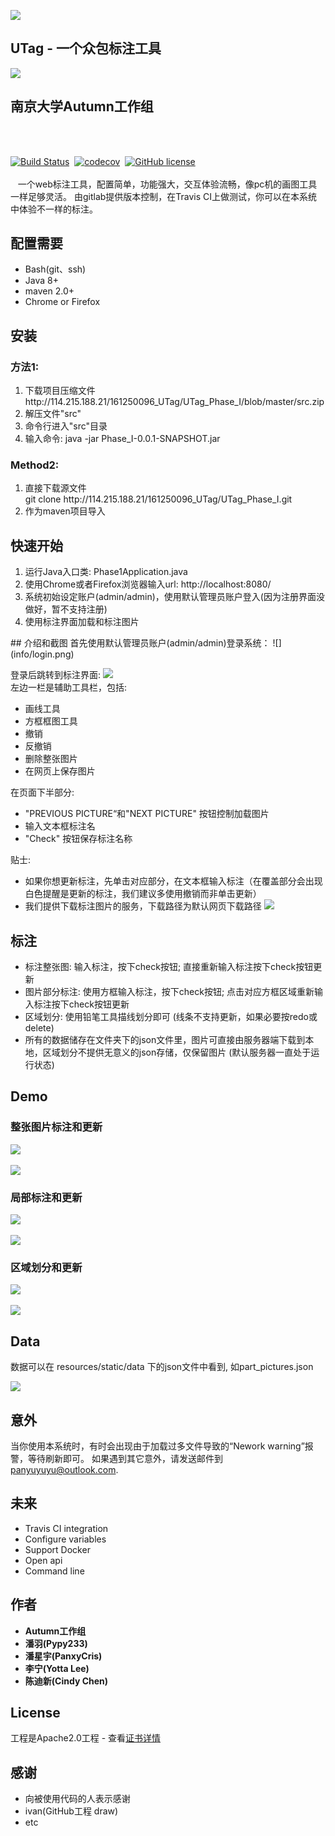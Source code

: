 ![](info/logo_icon.png)
<br>
## UTag - 一个众包标注工具

![](info/autumn.png)
<br>
## 南京大学Autumn工作组
<br>
<br>


[![Build Status](https://www.travis-ci.org/Pypy233/SECIII.svg?branch=master)](https://www.travis-ci.org/Pypy233/SECIII)&nbsp;&nbsp;[![codecov](https://codecov.io/gh/Pypy233/SECIII/branch/master/graph/badge.svg)](https://codecov.io/gh/Pypy233/SECIII)&nbsp;&nbsp;[![GitHub license](https://img.shields.io/github/license/Pypy233/SECIII.svg)](https://github.com/Pypy233/SECIII/blob/master/LICENSE)
<br>
<br>
&nbsp;&nbsp;
一个web标注工具，配置简单，功能强大，交互体验流畅，像pc机的画图工具一样足够灵活。
由gitlab提供版本控制，在Travis CI上做测试，你可以在本系统中体验不一样的标注。
## 配置需要
<ul>
	<li>Bash(git、ssh)</li>
	<li>Java 8+</li>
	<li>maven 2.0+</li>
	<li>Chrome or Firefox</li>
</ul>

## 安装
### 方法1:
<ol>
	<li>下载项目压缩文件 http://114.215.188.21/161250096_UTag/UTag_Phase_I/blob/master/src.zip</li>
	<li>解压文件"src"</li>
	<li>命令行进入"src"目录</li>
	<li>输入命令: java -jar Phase_I-0.0.1-SNAPSHOT.jar</li>
</ol>

###  Method2:
<ol> 
<li>直接下载源文件</li>
git clone http://114.215.188.21/161250096_UTag/UTag_Phase_I.git</li>
<li>
作为maven项目导入</li>
</ol>

## 快速开始
<ol>
<li>运行Java入口类: Phase1Application.java</li>
<li>使用Chrome或者Firefox浏览器输入url: http://localhost:8080/</li>
<li>系统初始设定账户(admin/admin)，使用默认管理员账户登入(因为注册界面没做好，暂不支持注册)</li>
<li>使用标注界面加载和标注图片</li>
</ol>
## 介绍和截图
首先使用默认管理员账户(admin/admin)登录系统：
![](info/login.png)

登录后跳转到标注界面:
![](info/main.png)
<br>
左边一栏是辅助工具栏，包括:
<ul>
<li>
画线工具</li>
<li>方框框图工具</li>
<li>撤销</li>
<li>反撤销</li>
<li>删除整张图片</li>
<li>在网页上保存图片</li>
</ul>

在页面下半部分:
<ul>
	<li>"PREVIOUS PICTURE“和"NEXT PICTURE" 按钮控制加载图片</li>
	<li>输入文本框标注名</li>
	<li>"Check" 按钮保存标注名称</li>
</ul>

贴士:
	<ul>
	<li>如果你想更新标注，先单击对应部分，在文本框输入标注（在覆盖部分会出现白色提醒是更新的标注，我们建议多使用撤销而非单击更新）
	</li>
	<li>我们提供下载标注图片的服务，下载路径为默认网页下载路径
	![](info/save.png)
</li>
</ul>

## 标注
<ul>
<li>标注整张图: 输入标注，按下check按钮; 
	直接重新输入标注按下check按钮更新</li>
<li>图片部分标注: 使用方框输入标注，按下check按钮;
	点击对应方框区域重新输入标注按下check按钮更新</li>
<li>区域划分: 使用铅笔工具描线划分即可 (线条不支持更新，如果必要按redo或delete)</li>
<li>所有的数据储存在文件夹下的json文件里，图片可直接由服务器端下载到本地，区域划分不提供无意义的json存储，仅保留图片 (默认服务器一直处于运行状态)</li>
</ul>

## Demo
### 整张图片标注和更新
![](info/cat.png)
<br>
<br>
![](info/cat_update.png)

### 局部标注和更新
![](info/part_picture.png)
<br>
<br>
![](info/update_part.png)

### 区域划分和更新
![](info/line.png)
<br>
<br>
![](info/line_update.png)

## Data
数据可以在 resources/static/data 下的json文件中看到, 如part_pictures.json

![](info/json.png)

## 意外
当你使用本系统时，有时会出现由于加载过多文件导致的“Nework warning”报警，等待刷新即可。
如果遇到其它意外，请发送邮件到 panyuyuyu@outlook.com.




## 未来
<ul>
<li>Travis CI integration</li>
<li>Configure variables</li>
<li>Support Docker</li>
<li>Open api</li>
<li>Command line</li>
</ul>

## 作者
* **Autumn工作组**
* **潘羽(Pypy233)**
* **潘星宇(PanxyCris)**
* **李宁(Yotta Lee)**
* **陈迪新(Cindy Chen)**

## License

工程是Apache2.0工程 - 查看[证书详情 ](LICENSE) 
## 感谢
* 向被使用代码的人表示感谢
* ivan(GitHub工程 draw)
* etc

